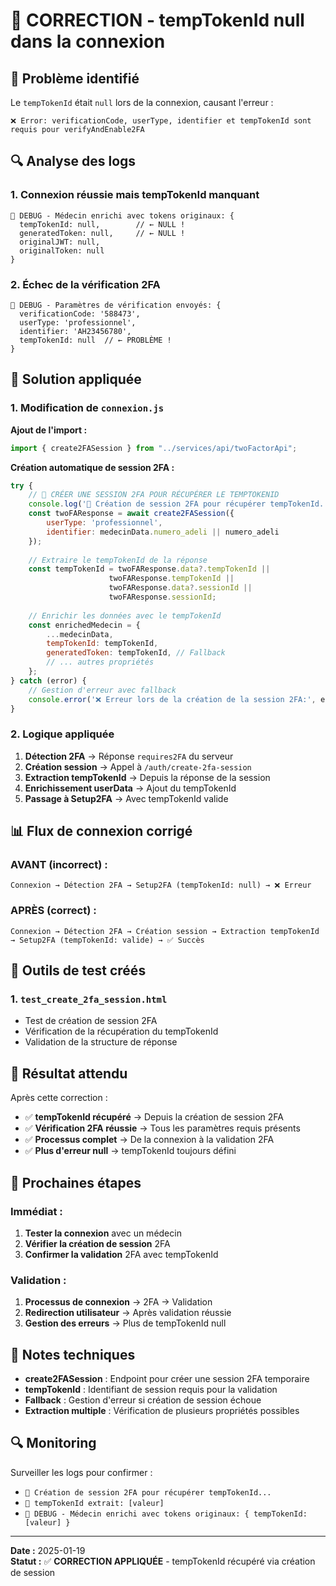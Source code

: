 # 🔧 CORRECTION - tempTokenId null dans la connexion

## 🚨 **Problème identifié**

Le `tempTokenId` était `null` lors de la connexion, causant l'erreur :

```
❌ Error: verificationCode, userType, identifier et tempTokenId sont requis pour verifyAndEnable2FA
```

## 🔍 **Analyse des logs**

### **1. Connexion réussie mais tempTokenId manquant**
```
🔐 DEBUG - Médecin enrichi avec tokens originaux: {
  tempTokenId: null,        // ← NULL !
  generatedToken: null,     // ← NULL !
  originalJWT: null, 
  originalToken: null
}
```

### **2. Échec de la vérification 2FA**
```
🔐 DEBUG - Paramètres de vérification envoyés: {
  verificationCode: '588473', 
  userType: 'professionnel', 
  identifier: 'AH23456780', 
  tempTokenId: null  // ← PROBLÈME !
}
```

## 🔧 **Solution appliquée**

### **1. Modification de `connexion.js`**

**Ajout de l'import :**
```javascript
import { create2FASession } from "../services/api/twoFactorApi";
```

**Création automatique de session 2FA :**
```javascript
try {
    // 🔐 CRÉER UNE SESSION 2FA POUR RÉCUPÉRER LE TEMPTOKENID
    console.log('🔐 Création de session 2FA pour récupérer tempTokenId...');
    const twoFAResponse = await create2FASession({
        userType: 'professionnel',
        identifier: medecinData.numero_adeli || numero_adeli
    });
    
    // Extraire le tempTokenId de la réponse
    const tempTokenId = twoFAResponse.data?.tempTokenId || 
                      twoFAResponse.tempTokenId || 
                      twoFAResponse.data?.sessionId ||
                      twoFAResponse.sessionId;
    
    // Enrichir les données avec le tempTokenId
    const enrichedMedecin = {
        ...medecinData,
        tempTokenId: tempTokenId,
        generatedToken: tempTokenId, // Fallback
        // ... autres propriétés
    };
} catch (error) {
    // Gestion d'erreur avec fallback
    console.error('❌ Erreur lors de la création de la session 2FA:', error);
}
```

### **2. Logique appliquée**

1. **Détection 2FA** → Réponse `requires2FA` du serveur
2. **Création session** → Appel à `/auth/create-2fa-session`
3. **Extraction tempTokenId** → Depuis la réponse de la session
4. **Enrichissement userData** → Ajout du tempTokenId
5. **Passage à Setup2FA** → Avec tempTokenId valide

## 📊 **Flux de connexion corrigé**

### **AVANT (incorrect) :**
```
Connexion → Détection 2FA → Setup2FA (tempTokenId: null) → ❌ Erreur
```

### **APRÈS (correct) :**
```
Connexion → Détection 2FA → Création session → Extraction tempTokenId → Setup2FA (tempTokenId: valide) → ✅ Succès
```

## 🧪 **Outils de test créés**

### **1. `test_create_2fa_session.html`**
- Test de création de session 2FA
- Vérification de la récupération du tempTokenId
- Validation de la structure de réponse

## 🎯 **Résultat attendu**

Après cette correction :
- ✅ **tempTokenId récupéré** → Depuis la création de session 2FA
- ✅ **Vérification 2FA réussie** → Tous les paramètres requis présents
- ✅ **Processus complet** → De la connexion à la validation 2FA
- ✅ **Plus d'erreur null** → tempTokenId toujours défini

## 🚀 **Prochaines étapes**

### **Immédiat :**
1. **Tester la connexion** avec un médecin
2. **Vérifier la création de session** 2FA
3. **Confirmer la validation** 2FA avec tempTokenId

### **Validation :**
1. **Processus de connexion** → 2FA → Validation
2. **Redirection utilisateur** → Après validation réussie
3. **Gestion des erreurs** → Plus de tempTokenId null

## 📝 **Notes techniques**

- **create2FASession** : Endpoint pour créer une session 2FA temporaire
- **tempTokenId** : Identifiant de session requis pour la validation
- **Fallback** : Gestion d'erreur si création de session échoue
- **Extraction multiple** : Vérification de plusieurs propriétés possibles

## 🔍 **Monitoring**

Surveiller les logs pour confirmer :
- `🔐 Création de session 2FA pour récupérer tempTokenId...`
- `🔐 tempTokenId extrait: [valeur]`
- `🔐 DEBUG - Médecin enrichi avec tokens originaux: { tempTokenId: [valeur] }`

---

**Date :** 2025-01-19  
**Statut :** ✅ **CORRECTION APPLIQUÉE** - tempTokenId récupéré via création de session
